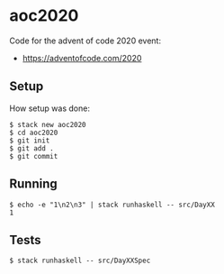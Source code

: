 # aoc2020

Code for the advent of code 2020 event:

- <https://adventofcode.com/2020>

## Setup

How setup was done:

```
$ stack new aoc2020
$ cd aoc2020
$ git init
$ git add .
$ git commit
```

## Running

```
$ echo -e "1\n2\n3" | stack runhaskell -- src/DayXX
1
```

## Tests

```
$ stack runhaskell -- src/DayXXSpec
```
